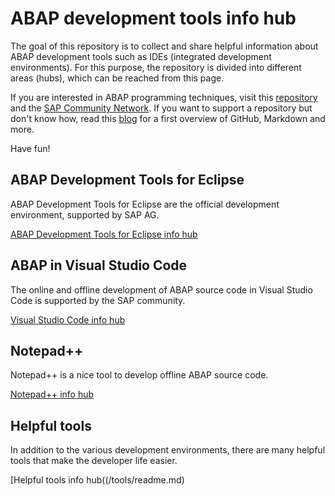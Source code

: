# ABAP development tools info hub

The goal of this repository is to collect and share helpful information about ABAP development tools such as IDEs (integrated development environments). For this purpose, the repository is divided into different areas (hubs), which can be reached from this page.

If you are interested in ABAP programming techniques, visit this [repository](https://github.com/DennstedtB/SAP-Development-Info-Hub) and the [SAP Community Network](https://community.sap.com/). If you want to support a repository but don't know how, read this [blog](https://blogs.sap.com/2020/01/28/github-markdown-visual-studio-code-and-git-to-share-knowledge/) for a first overview of GitHub, Markdown and more.

Have fun!

## ABAP Development Tools for Eclipse

ABAP Development Tools for Eclipse are the official development environment, supported by SAP AG.

[ABAP Development Tools for Eclipse info hub](/Eclipse/readme.md)

## ABAP in Visual Studio Code

The online and offline development of ABAP source code in Visual Studio Code is supported by the SAP community.

[Visual Studio Code info hub](/VS-Code/readme.md)

## Notepad++

Notepad++ is a nice tool to develop offline ABAP source code.

[Notepad++ info hub](/notepad++/readme.md)

## Helpful tools

In addition to the various development environments, there are many helpful tools that make the developer life easier.

[Helpful tools info hub((/tools/readme.md)
